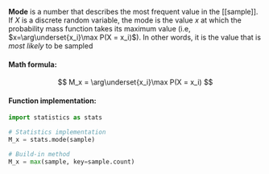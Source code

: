 **Mode** is a number that describes the most frequent value in the [[sample]]. If $X$ is a discrete random variable, the mode is the value $x$ at which the probability mass function takes its maximum value (i.e, $x=\arg\underset{x_i}\max P(X = x_i)$). In other words, it is the value that is *most likely* to be sampled

#### Math formula:
$$
M_x = \arg\underset{x_i}\max P(X = x_i)
$$

#### Function implementation:

```python
import statistics as stats

# Statistics implementation
M_x = stats.mode(sample)

# Build-in method
M_x = max(sample, key=sample.count)
```
